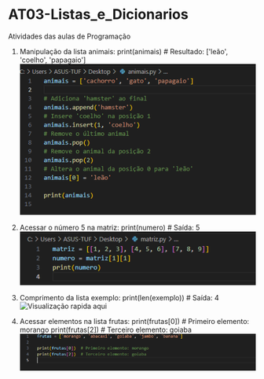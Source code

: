 # AT03-Listas_e_Dicionarios
Atividades das aulas de Programação

1) Manipulação da lista animais:
print(animais)  # Resultado: ['leão', 'coelho', 'papagaio']
![Visualização rapida aqui](animais.png)



3) Acessar o número 5 na matriz:
print(numero)  # Saída: 5
![Visualização rapida aqui](matriz.png)




4) Comprimento da lista exemplo:
print(len(exemplo))  # Saída: 4
![Visualização rapida aqui](exemplo.png)




6) Acessar elementos na lista frutas:
print(frutas[0])  # Primeiro elemento: morango
print(frutas[2])  # Terceiro elemento: goiaba
![Visualização rapida aqui](frutas.png)

